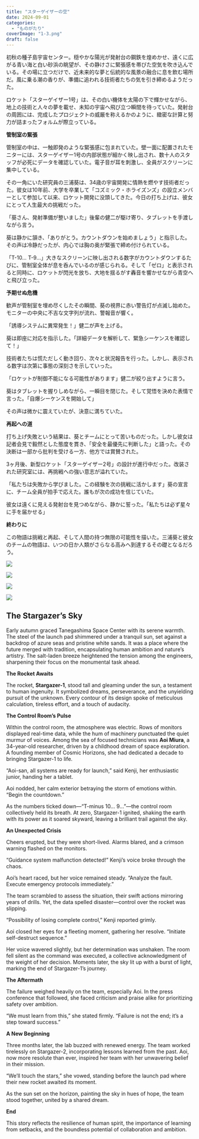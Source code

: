 ```yaml
---
title: "スターゲイザーの空"
date: 2024-09-01
categories: 
  - "ものがたり"
coverImage: "1-3.png"
draft: false
---
```


初秋の種子島宇宙センター。穏やかな陽光が発射台の鋼鉄を煌めかせ、遠くに広がる青い海と白い砂浜の眺望が、その静けさに緊張感を帯びた空気を吹き込んでいる。その場に立つだけで、近未来的な夢と伝統的な風景の融合に息を飲む場所だ。風に乗る潮の香りが、準備に追われる技術者たちの気を引き締めるようだった。

ロケット「スターゲイザー1号」は、その白い機体を太陽の下で輝かせながら、地上の技術と人々の夢を載せ、未知の宇宙へ飛び立つ瞬間を待っていた。発射台の周囲には、完成したプロジェクトの威厳を称えるかのように、緻密な計算と努力が詰まったフォルムが際立っている。

**管制室の緊張**

管制室の中は、一触即発のような緊張感に包まれていた。壁一面に配置されたモニターには、スターゲイザー1号の内部状態が細かく映し出され、数十人のスタッフが必死にデータを確認していた。電子音が耳を刺激し、全員がスクリーンに集中している。

その一角にいた研究員の三浦葵は、34歳の宇宙開発に情熱を燃やす技術者だった。彼女は10年前、大学を卒業して「コズミック・ホライズンズ」の設立メンバーとして参加して以来、ロケット開発に没頭してきた。今日の打ち上げは、彼女にとって人生最大の挑戦だった。

「葵さん、発射準備が整いました」後輩の健二が駆け寄り、タブレットを手渡しながら言う。

葵は静かに頷き、「ありがとう。カウントダウンを始めましょう」と指示した。その声は冷静だったが、内心では胸の奥が緊張で締め付けられている。

「T-10… T-9…」大きなスクリーンに映し出される数字がカウントダウンするたびに、管制室全体が息を呑んでいるのが感じられる。そして「ゼロ」と表示されると同時に、ロケットが閃光を放ち、大地を揺るがす轟音を響かせながら青空へと飛び立った。

**予期せぬ危機**

歓声が管制室を埋め尽くしたその瞬間、葵の視界に赤い警告灯が点滅し始めた。モニターの中央に不吉な文字列が流れ、警報音が響く。

「誘導システムに異常発生！」健二が声を上げる。

葵は即座に対応を指示した。「詳細データを解析して、緊急シーケンスを確認して！」

技術者たちは慌ただしく動き回り、次々と状況報告を行った。しかし、表示される数字は次第に事態の深刻さを示していった。

「ロケットが制御不能になる可能性があります」健二が絞り出すように言う。

葵はタブレットを握りしめながら、一瞬目を閉じた。そして覚悟を決めた表情で言った。「自爆シーケンスを開始して」

その声は微かに震えていたが、決意に満ちていた。

**再起への道**

打ち上げ失敗という結果は、葵とチームにとって苦いものだった。しかし彼女は記者会見で毅然とした態度を貫き、「安全を最優先に判断した」と語った。その決断は一部から批判を受ける一方、他方では賞賛された。

3ヶ月後、新型ロケット「スターゲイザー2号」の設計が進行中だった。改装された研究室には、再挑戦への強い意志が溢れていた。

「私たちは失敗から学びました。この経験を次の挑戦に活かします」葵の宣言に、チーム全員が拍手で応えた。誰もが次の成功を信じていた。

彼女は遠くに見える発射台を見つめながら、静かに誓った。「私たちは必ず星々に手を届かせる」

**終わりに**

この物語は挑戦と再起、そして人間の持つ無限の可能性を描いた。三浦葵と彼女のチームの物語は、いつの日か人類がさらなる高みへ到達するその礎となるだろう。

![](images/1-3-1024x585.png)

![](images/2-3-1024x585.png)

![](images/3-3-1024x585.png)

![](images/4-3-1024x585.png)

## **The Stargazer’s Sky**

Early autumn graced Tanegashima Space Center with its serene warmth. The steel of the launch pad shimmered under a tranquil sun, set against a backdrop of azure seas and pristine white sands. It was a place where the future merged with tradition, encapsulating human ambition and nature’s artistry. The salt-laden breeze heightened the tension among the engineers, sharpening their focus on the monumental task ahead.

**The Rocket Awaits**

The rocket, **Stargazer-1**, stood tall and gleaming under the sun, a testament to human ingenuity. It symbolized dreams, perseverance, and the unyielding pursuit of the unknown. Every contour of its design spoke of meticulous calculation, tireless effort, and a touch of audacity.

**The Control Room’s Pulse**

Within the control room, the atmosphere was electric. Rows of monitors displayed real-time data, while the hum of machinery punctuated the quiet murmur of voices. Among the sea of focused technicians was **Aoi Miura**, a 34-year-old researcher, driven by a childhood dream of space exploration. A founding member of Cosmic Horizons, she had dedicated a decade to bringing Stargazer-1 to life.

“Aoi-san, all systems are ready for launch,” said Kenji, her enthusiastic junior, handing her a tablet.

Aoi nodded, her calm exterior betraying the storm of emotions within. “Begin the countdown.”

As the numbers ticked down—“T-minus 10… 9…”—the control room collectively held its breath. At zero, Stargazer-1 ignited, shaking the earth with its power as it soared skyward, leaving a brilliant trail against the sky.

**An Unexpected Crisis**

Cheers erupted, but they were short-lived. Alarms blared, and a crimson warning flashed on the monitors.

“Guidance system malfunction detected!” Kenji’s voice broke through the chaos.

Aoi’s heart raced, but her voice remained steady. “Analyze the fault. Execute emergency protocols immediately.”

The team scrambled to assess the situation, their swift actions mirroring years of drills. Yet, the data spelled disaster—control over the rocket was slipping.

“Possibility of losing complete control,” Kenji reported grimly.

Aoi closed her eyes for a fleeting moment, gathering her resolve. “Initiate self-destruct sequence.”

Her voice wavered slightly, but her determination was unshaken. The room fell silent as the command was executed, a collective acknowledgment of the weight of her decision. Moments later, the sky lit up with a burst of light, marking the end of Stargazer-1’s journey.

**The Aftermath**

The failure weighed heavily on the team, especially Aoi. In the press conference that followed, she faced criticism and praise alike for prioritizing safety over ambition.

“We must learn from this,” she stated firmly. “Failure is not the end; it’s a step toward success.”

**A New Beginning**

Three months later, the lab buzzed with renewed energy. The team worked tirelessly on Stargazer-2, incorporating lessons learned from the past. Aoi, now more resolute than ever, inspired her team with her unwavering belief in their mission.

“We’ll touch the stars,” she vowed, standing before the launch pad where their new rocket awaited its moment.

As the sun set on the horizon, painting the sky in hues of hope, the team stood together, united by a shared dream.

**End**

This story reflects the resilience of human spirit, the importance of learning from setbacks, and the boundless potential of collaboration and ambition.
